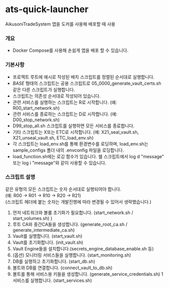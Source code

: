 # ats-quick-launcher

AikusoniTradeSystem 앱을 도커를 사용해 배포할 때 사용

### 개요
- Docker Compose를 사용해 손쉽게 앱을 배포 할 수 있습니다.

### 기본사항
- 프로젝트 루트에 예시로 작성된 배치 스크립트를 정렬된 순서대로 실행합니다.
- *_BASE_* 형태의 스크립트는 공용 스크립트로 05_0000_generate_vault_certs.sh 같은 다른 스크립트가 실행합니다.
- 스크립트는 의존성 순서대로 작성되어 있습니다.
- 관련 서비스를 실행하는 스크립트는 R로 시작합니다. (예: R00_start_network.sh)
- 관련 서비스를 종료하는 스크립트는 D로 시작합니다. (예: D00_stop_network.sh)
- D99_stop_all.sh 스크립트를 실행하면 모든 서비스를 종료합니다.
- 기타 스크립트는 X또는 ETC로 시작합니다. (예: X21_seal_vault.sh, X21_unseal_vault.sh, ETC_load_env.sh)
- 각 스크립트는 load_env.sh를 통해 환경변수를 로딩하며, load_env.sh는 sample_configs 폴더 내의 .envconfig 파일을 로딩합니다.
- load_function.sh에는 로깅 함수가 있습니다. 쉘 스크립트에서 log d "message" 또는 log i "message"와 같이 사용할 수 있습니다.

### 스크립트 설명
같은 유형의 모든 스크립트는 숫자 순서대로 실행되어야 합니다. \
(예: R00 -> R01 -> R10 -> R20 -> R21) \
(스크립트 헤더에 붙는 숫자는 개발진행에 따라 변경될 수 있어서 생략했습니다.)
1. 먼저 네트워크와 볼륨 초기화가 필요합니다. (start_network.sh / start_volumes.sh) )
1. 루트 CA와 중간CA들을 생성합니다. (generate_root_ca.sh / generate_intermediate_ca.sh)
1. Vault를 실행합니다. (start_vault.sh)
1. Vault를 초기화합니다. (init_vault.sh)
1. Vault Engine들을 설치합니다.(secrets_engine_database_enable.sh 등)
1. (옵션) 모니터링 서비스들을 실행합니다. (start_monitoring.sh)
1. DB를 실행하고 초기화합니다. (start_db.sh)
1. 볼트와 DB를 연결합니다. (connect_vault_to_db.sh)
1. 볼트를 통해 서비스용 키들을 생성합니다. (generate_service_credentials.sh)
1서비스를 실행합니다. (start_services.sh)